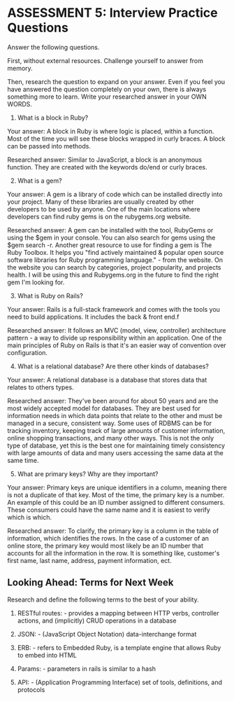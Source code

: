 # ASSESSMENT 5: Interview Practice Questions

Answer the following questions.

First, without external resources. Challenge yourself to answer from memory.

Then, research the question to expand on your answer. Even if you feel you have answered the question completely on your own, there is always something more to learn. Write your researched answer in your OWN WORDS.

1. What is a block in Ruby?

Your answer:
A block in Ruby is where logic is placed, within a function. Most of the time you will see these blocks wrapped in curly braces. A block can be passed into methods.

Researched answer:
Similar to JavaScript, a block is an anonymous function. They are created with the keywords do/end or curly braces.

2. What is a gem?

Your answer:
A gem is a library of code which can be installed directly into your project. Many of these libraries are usually created by other developers to be used by anyone. One of the main locations where developers can find ruby gems is on the rubygems.org website.

Researched answer:
A gem can be installed with the tool, RubyGems or using the $gem in your console. You can also search for gems using the $gem search -r. Another great resource to use for finding a gem is The Ruby Toolbox. It helps you "find actively maintained & popular open source software libraries for Ruby programming language." - from the website. On the website you can search by categories, project popularity, and projects health. I will be using this and Rubygems.org in the future to find the right gem I'm looking for.

3. What is Ruby on Rails?

Your answer:
Rails is a full-stack framework and comes with the tools you need to build applications. It includes the back & front end.f

Researched answer:
It follows an MVC (model, view, controller) architecture pattern - a way to divide up responsibility within an application. One of the main principles of Ruby on Rails is that it's an easier way of convention over configuration.

4. What is a relational database? Are there other kinds of databases?

Your answer:
A relational database is a database that stores data that relates to others types.

Researched answer:
They've been around for about 50 years and are the most widely accepted model for databases. They are best used for information needs in which data points that relate to the other and must be managed in a secure, consistent way. Some uses of RDBMS can be for tracking inventory, keeping track of large amounts of customer information, online shopping transactions, and many other ways. This is not the only type of database, yet this is the best one for maintaining timely consistency with large amounts of data and many users accessing the same data at the same time.

5. What are primary keys? Why are they important?

Your answer:
Primary keys are unique identifiers in a column, meaning there is not a duplicate of that key. Most of the time, the primary key is a number. An example of this could be an ID number assigned to different consumers. These consumers could have the same name and it is easiest to verify which is which.

Researched answer:
To clarify, the primary key is a column in the table of information, which identifies the rows. In the case of a customer of an online store, the primary key would most likely be an ID number that accounts for all the information in the row. It is something like, customer's first name, last name, address, payment information, ect.

## Looking Ahead: Terms for Next Week

Research and define the following terms to the best of your ability.

1. RESTful routes: - provides a mapping between HTTP verbs, controller actions, and (implicitly) CRUD operations in a database

2. JSON: - (JavaScript Object Notation) data-interchange format

3. ERB: - refers to Embedded Ruby, is a template engine that allows Ruby to embed into HTML

4. Params: - parameters in rails is similar to a hash

5. API: - (Application Programming Interface) set of tools, definitions, and protocols

